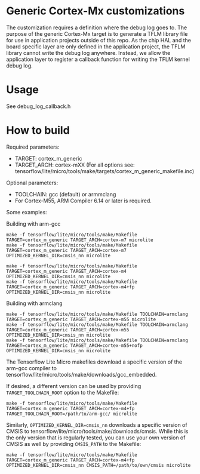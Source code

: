 <!-- mdformat off(b/169948621#comment2) -->

# Generic Cortex-Mx customizations

The customization requires a definition where the debug log goes to. The purpose
of the generic Cortex-Mx target is to generate a TFLM library file for use in
application projects outside of this repo. As the chip HAL and the board
specific layer are only defined in the application project, the TFLM library
cannot write the debug log anywhere. Instead, we allow the application layer to
register a callback function for writing the TFLM kernel debug log.

# Usage

See debug_log_callback.h

# How to build

Required parameters:

  - TARGET: cortex_m_generic
  - TARGET_ARCH: cortex-mXX (For all options see: tensorflow/lite/micro/tools/make/targets/cortex_m_generic_makefile.inc)

Optional parameters:

  - TOOLCHAIN: gcc (default) or armmclang
  - For Cortex-M55, ARM Compiler 6.14 or later is required.

Some examples:

Building with arm-gcc

```
make -f tensorflow/lite/micro/tools/make/Makefile TARGET=cortex_m_generic TARGET_ARCH=cortex-m7 microlite
make -f tensorflow/lite/micro/tools/make/Makefile TARGET=cortex_m_generic TARGET_ARCH=cortex-m7 OPTIMIZED_KERNEL_DIR=cmsis_nn microlite

make -f tensorflow/lite/micro/tools/make/Makefile TARGET=cortex_m_generic TARGET_ARCH=cortex-m4 OPTIMIZED_KERNEL_DIR=cmsis_nn microlite
make -f tensorflow/lite/micro/tools/make/Makefile TARGET=cortex_m_generic TARGET_ARCH=cortex-m4+fp OPTIMIZED_KERNEL_DIR=cmsis_nn microlite
```

Building with armclang

```
make -f tensorflow/lite/micro/tools/make/Makefile TOOLCHAIN=armclang TARGET=cortex_m_generic TARGET_ARCH=cortex-m55 microlite
make -f tensorflow/lite/micro/tools/make/Makefile TOOLCHAIN=armclang TARGET=cortex_m_generic TARGET_ARCH=cortex-m55 OPTIMIZED_KERNEL_DIR=cmsis_nn microlite
make -f tensorflow/lite/micro/tools/make/Makefile TOOLCHAIN=armclang TARGET=cortex_m_generic TARGET_ARCH=cortex-m55+nofp OPTIMIZED_KERNEL_DIR=cmsis_nn microlite
```

The Tensorflow Lite Micro makefiles download a specific version of the arm-gcc
compiler to tensorflow/lite/micro/tools/make/downloads/gcc_embedded.

If desired, a different version can be used by providing `TARGET_TOOLCHAIN_ROOT`
option to the Makefile:

```
make -f tensorflow/lite/micro/tools/make/Makefile TARGET=cortex_m_generic TARGET_ARCH=cortex-m4+fp TARGET_TOOLCHAIN_ROOT=/path/to/arm-gcc/ microlite
```

Similarly, `OPTIMIZED_KERNEL_DIR=cmsis_nn` downloads a specific version of CMSIS to
tensorflow/lite/micro/tools/make/downloads/cmsis. While this is the only version
that is regularly tested, you can use your own version of CMSIS as well by
providing `CMSIS_PATH` to the Makefile:

```
make -f tensorflow/lite/micro/tools/make/Makefile TARGET=cortex_m_generic TARGET_ARCH=cortex-m4+fp OPTIMIZED_KERNEL_DIR=cmsis_nn CMSIS_PATH=/path/to/own/cmsis microlite
```
